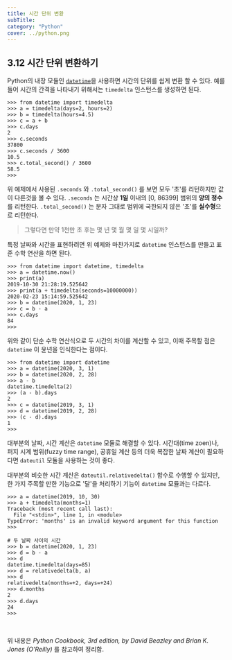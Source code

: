 ```yaml
---
title: 시간 단위 변환
subTitle: 
category: "Python"
cover: ../python.png
---
```


## 3.12 시간 단위 변환하기



Python의 내장 모듈인 [`datetime`](https://docs.python.org/3/library/datetime.html#module-datetime)을 사용하면 시간의 단위를 쉽게 변환 할 수 있다. 예를 들어 시간의 간격을 나타내기 위해서는 `timedelta` 인스턴스를 생성하면 된다.

```
>>> from datetime import timedelta
>>> a = timedelta(days=2, hours=2)
>>> b = timedelta(hours=4.5)
>>> c = a + b
>>> c.days
2
>>> c.seconds
37800
>>> c.seconds / 3600
10.5
>>> c.total_second() / 3600
58.5
>>>
```

위 예제에서 사용된 `.seconds` 와 `.total_second()` 를 보면 모두 '초'를 리턴하지만 값이 다른것을 볼 수 있다. `.seconds` 는 시간상 **1일** 이내의  [0, 86399] 범위의 **양의 정수**를 리턴한다.  `.total_second()` 는 문자 그대로 범위에 국한되지 않은 '초'를 **실수형**으로 리턴한다.

>  그렇다면 만약 1천만 초 후는 몇 년 몇 월 몇 일 몇 시일까?

특정 날짜와 시간을 표현하려면 위 예제와 마찬가지로 `datetime` 인스턴스를 만들고 표준 수학 연산을 하면 된다.

```
>>> from datetime import datetime, timedelta
>>> a = datetime.now()
>>> print(a)
2019-10-30 21:28:19.525642
>>> print(a + timedelta(seconds=10000000))
2020-02-23 15:14:59.525642
>>> b = datetime(2020, 1, 23)
>>> c = b - a
>>> c.days
84
>>>
```

위와 같이 단순 수학 연산식으로 두 시간의 차이를 계산할 수 있고, 이때 주목할 점은 `datetime` 이 윤년을 인식한다는 점이다.

```
>>> from datetime import datetime
>>> a = datetime(2020, 3, 1)
>>> b = datetime(2020, 2, 28)
>>> a - b
datetime.timedelta(2)
>>> (a - b).days
2
>>> c = datetime(2019, 3, 1)
>>> d = datetime(2019, 2, 28)
>>> (c - d).days
1
>>>
```



대부분의 날짜, 시간 계산은 `datetime` 모듈로 해결할 수 있다. 시간대(time zoen)나, 퍼지 시계 범위(fuzzy time range), 공휴일 계산 등의 더욱 복잡한 날짜 계산이 필요하다면 `dateutil` 모듈을 사용하는 것이 좋다.

대부분의 비슷한 시간 계산은 `dateutil.relativedelta()` 함수로 수행할 수 있지만, 한 가지 주목할 만한 기능으로 '달'을 처리하기 기능이  `datetime` 모듈과는 다르다.

```
>>> a = datetime(2019, 10, 30)
>>> a + timedelta(months=1)
Traceback (most recent call last):
  File "<stdin>", line 1, in <module>
TypeError: 'months' is an invalid keyword argument for this function
>>>

# 두 날짜 사이의 시간
>>> b = datetime(2020, 1, 23)
>>> d = b - a
>>> d
datetime.timedelta(days=85)
>>> d = relativedelta(b, a)
>>> d
relativedelta(months=+2, days=+24)
>>> d.months
2
>>> d.days
24
>>> 
```

<br>

위 내용은 *Python Cookbook, 3rd edition, by David Beazley and Brian K. Jones (O'Reilly)* 를 참고하여 정리함.